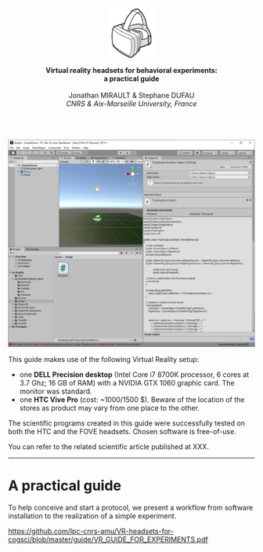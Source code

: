 <p align="center">
  <img width="100" height="100" src="https://github.com/lpc-cnrs-amu/VR-headsets-for-cogsci/raw/master/images/Headset_icon.png">
</p>
<p align="center">
  <b>Virtual reality headsets for behavioral experiments:<br>a practical guide</b>
  <br><br>
  Jonathan MIRAULT & Stephane DUFAU
  <br>
  <i>CNRS &amp; Aix-Marseille University, France</i>
  <br><br>
  <br><br>
</p>


![Unity and virtual reality headsets for cognitive science][GRAPHO_script_example]

This guide makes use of the following Virtual Reality setup:

- one **DELL Precision desktop** (Intel Core i7 8700K processor, 6 cores at 3.7 Ghz; 16 GB of RAM) with a NVIDIA GTX 1060 graphic card. The monitor was standard.
- one **HTC Vive Pro** (cost: ~1000/1500 $). Beware of the location of the stores as product may vary from one place to the other.

The scientific programs created in this guide were successfully tested on both the HTC and the FOVE headsets. Chosen software is free-of-use.

You can refer to the related scientific article published at XXX.

---

# A practical guide

To help conceive and start a protocol, we present a workflow from software installation to the realization of a simple experiment.

https://github.com/lpc-cnrs-amu/VR-headsets-for-cogsci/blob/master/guide/VR_GUIDE_FOR_EXPERIMENTS.pdf


[GRAPHO_script_example]: https://github.com/lpc-cnrs-amu/VR-headsets-for-cogsci/raw/master/images/GRAPHO_script_example.png "Unity and virtual reality headsets for cognitive science"

